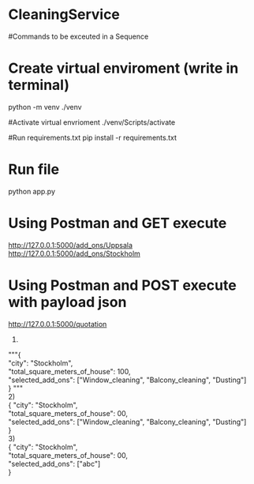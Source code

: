 # CleaningService

#Commands to be exceuted in a Sequence

# Create virtual enviroment (write in terminal)
python -m venv ./venv

#Activate virtual envrioment
./venv/Scripts/activate

#Run requirements.txt
pip install -r requirements.txt 

# Run file
python app.py

# Using Postman and GET execute
http://127.0.0.1:5000/add_ons/Uppsala   <br/>
http://127.0.0.1:5000/add_ons/Stockholm

# Using Postman and POST execute with payload json
http://127.0.0.1:5000/quotation  <br/>
1) <br/>
"""{ <br/>
    "city": "Stockholm", <br/>
    "total_square_meters_of_house": 100, <br/>
    "selected_add_ons": ["Window_cleaning", "Balcony_cleaning", "Dusting"] <br/>
} """ <br/>
2) <br/>
{
    "city": "Stockholm", <br/>
    "total_square_meters_of_house": 00, <br/>
    "selected_add_ons": ["Window_cleaning", "Balcony_cleaning", "Dusting"] <br/>
} <br/>
3) <br/>
{
    "city": "Stockholm", <br/>
    "total_square_meters_of_house": 00, <br/>
    "selected_add_ons": ["abc"] <br/>
} <br/>


